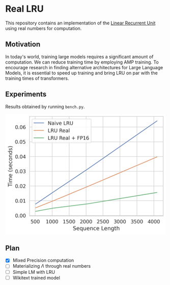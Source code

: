 # Real LRU

This repository contains an implementation of the [Linear Recurrent Unit](https://arxiv.org/abs/2303.06349) using real numbers for computation.
## Motivation

In today's world, training large models requires a significant amount of computation. We can reduce training time by employing AMP training. To encourage research in finding alternative architectures for Large Language Models, it is essential to speed up training and bring LRU on par with the training times of transformers.

## Experiments

Results obtained by running `bench.py`.

![speed_figure](figures/speed.png)

## Plan

- [x] Mixed Precision computation
- [ ] Materializing $\Lambda$ through real numbers
- [ ] Simple LM with LRU
- [ ] Wikitext trained model
